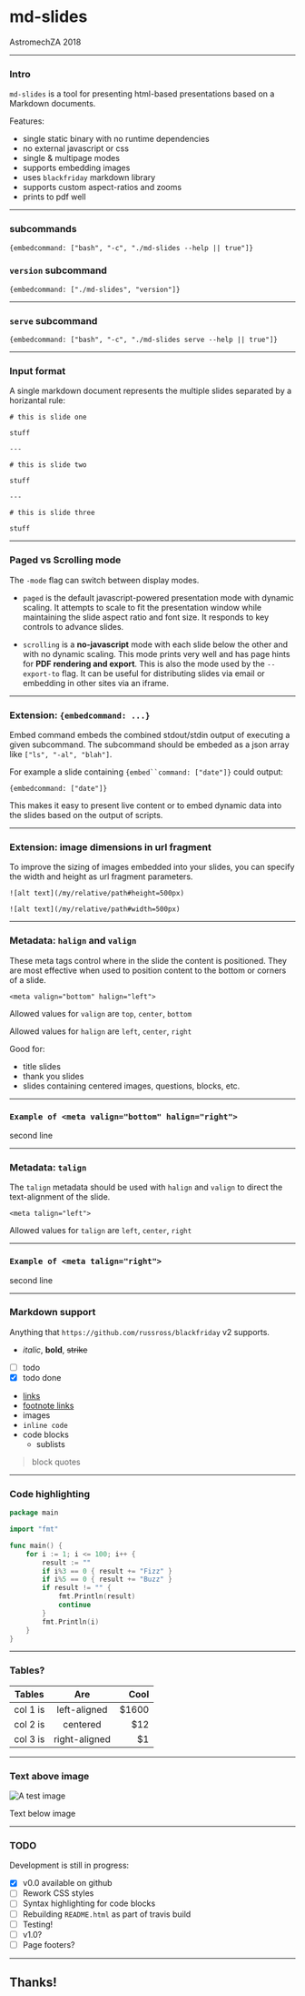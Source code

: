 <meta valign="center" halign="center" talign="center">

# md-slides

AstromechZA 2018

---

### Intro

`md-slides` is a tool for presenting html-based presentations based on a Markdown documents.

Features:

- single static binary with no runtime dependencies
- no external javascript or css
- single & multipage modes
- supports embedding images
- uses `blackfriday` markdown library
- supports custom aspect-ratios and zooms
- prints to pdf well

---

### subcommands

```
{embedcommand: ["bash", "-c", "./md-slides --help || true"]}
```

### `version` subcommand

```
{embedcommand: ["./md-slides", "version"]}
```

---

### `serve` subcommand

```
{embedcommand: ["bash", "-c", "./md-slides serve --help || true"]}
```

---

### Input format

A single markdown document represents the multiple slides separated by a horizantal rule:

```
# this is slide one

stuff

---

# this is slide two

stuff

---

# this is slide three

stuff
```

---

### Paged vs Scrolling mode

The `-mode` flag can switch between display modes.

- `paged` is the default javascript-powered presentation mode with dynamic scaling. It attempts to scale to fit the presentation window while maintaining the slide aspect ratio and font size. It responds to key controls to advance slides.


- `scrolling` is a **no-javascript** mode with each slide below the other and with no dynamic scaling. This mode prints very well and has page hints for **PDF rendering and export**. This is also the mode used by the `--export-to` flag. It can be useful for distributing slides via email or embedding in other sites via an iframe.

---

### Extension: `{embedcommand: ...}`

Embed command embeds the combined stdout/stdin output of executing a given subcommand. The subcommand should be embeded as a json array like `["ls", "-al", "blah"]`.

For example a slide containing `{embed``command: ["date"]}` could output:

```
{embedcommand: ["date"]}
```

This makes it easy to present live content or to embed dynamic data into the slides based on the output of scripts.

---

### Extension: image dimensions in url fragment

To improve the sizing of images embedded into your slides, you can specify the width and height as url fragment parameters.

```
![alt text](/my/relative/path#height=500px)

![alt text](/my/relative/path#width=500px)
```

---

### Metadata: `halign` and `valign`

These meta tags control where in the slide the content is positioned. They are most effective when used to position content to the bottom or corners of a slide.

```
<meta valign="bottom" halign="left">
```

Allowed values for `valign` are `top`, `center`, `bottom`

Allowed values for `halign` are `left`, `center`, `right`

Good for:

- title slides
- thank you slides
- slides containing centered images, questions, blocks, etc.

---

<meta valign="bottom" halign="right">

### `Example of <meta valign="bottom" halign="right">`

second line

---

### Metadata: `talign`

The `talign` metadata should be used with `halign` and `valign` to direct the text-alignment of the slide.

```
<meta talign="left">
```

Allowed values for `talign` are `left`, `center`, `right`

---

<meta talign="right">

### `Example of <meta talign="right">`

second line

---

### Markdown support

Anything that `https://github.com/russross/blackfriday` v2 supports.

- *italic*, **bold**, ~~strike~~
- [ ] todo
- [x] todo done
- [links](http://google.com)
- [footnote links][1]
- images
- `inline code`
- code blocks
    + sublists

> block quotes

[1]: http://google.com

---

### Code highlighting

```go
package main

import "fmt"

func main() {
	for i := 1; i <= 100; i++ {
		result := ""
		if i%3 == 0 { result += "Fizz" }
		if i%5 == 0 { result += "Buzz" }
		if result != "" {
			fmt.Println(result)
			continue
		}
		fmt.Println(i)
	}
}
```

---

### Tables?

<meta valign="center" halign="center">

| Tables   |      Are      |  Cool |
|----------|:-------------:|------:|
| col 1 is |  left-aligned | $1600 |
| col 2 is |    centered   |   $12 |
| col 3 is | right-aligned |    $1 |

---

<meta valign="center" halign="center" talign="center">

### Text above image

![A test image](windmill.jpeg#height=500px)

Text below image

---

### TODO

Development is still in progress:

- [x] v0.0 available on github
- [ ] Rework CSS styles
- [ ] Syntax highlighting for code blocks
- [ ] Rebuilding `README.html` as part of travis build
- [ ] Testing!
- [ ] v1.0?
- [ ] Page footers?

---

<meta valign="center" halign="center" talign="center">

## Thanks!
